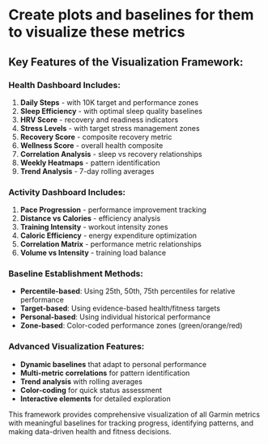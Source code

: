 # Create plots and baselines for them to visualize these metrics


## **Key Features of the Visualization Framework:**

### **Health Dashboard Includes:**

1. **Daily Steps** - with 10K target and performance zones
2. **Sleep Efficiency** - with optimal sleep quality baselines
3. **HRV Score** - recovery and readiness indicators
4. **Stress Levels** - with target stress management zones
5. **Recovery Score** - composite recovery metric
6. **Wellness Score** - overall health composite
7. **Correlation Analysis** - sleep vs recovery relationships
8. **Weekly Heatmaps** - pattern identification
9. **Trend Analysis** - 7-day rolling averages

### **Activity Dashboard Includes:**

1. **Pace Progression** - performance improvement tracking
2. **Distance vs Calories** - efficiency analysis
3. **Training Intensity** - workout intensity zones
4. **Caloric Efficiency** - energy expenditure optimization
5. **Correlation Matrix** - performance metric relationships
6. **Volume vs Intensity** - training load balance

### **Baseline Establishment Methods:**

- **Percentile-based**: Using 25th, 50th, 75th percentiles for relative performance
- **Target-based**: Using evidence-based health/fitness targets
- **Personal-based**: Using individual historical performance
- **Zone-based**: Color-coded performance zones (green/orange/red)


### **Advanced Visualization Features:**

- **Dynamic baselines** that adapt to personal performance
- **Multi-metric correlations** for pattern identification
- **Trend analysis** with rolling averages
- **Color-coding** for quick status assessment
- **Interactive elements** for detailed exploration

This framework provides comprehensive visualization of all Garmin metrics with meaningful baselines for tracking progress, identifying patterns, and making data-driven health and fitness decisions.

